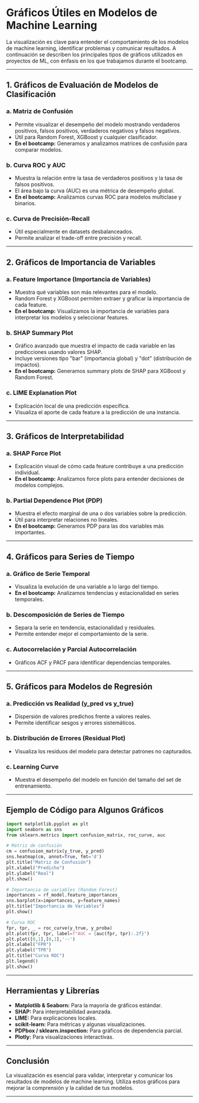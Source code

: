# Gráficos Útiles en Modelos de Machine Learning

La visualización es clave para entender el comportamiento de los modelos de machine learning, identificar problemas y comunicar resultados. A continuación se describen los principales tipos de gráficos utilizados en proyectos de ML, con énfasis en los que trabajamos durante el bootcamp.

---

## 1. Gráficos de Evaluación de Modelos de Clasificación

### a. **Matriz de Confusión**
- Permite visualizar el desempeño del modelo mostrando verdaderos positivos, falsos positivos, verdaderos negativos y falsos negativos.
- Útil para Random Forest, XGBoost y cualquier clasificador.
- **En el bootcamp:** Generamos y analizamos matrices de confusión para comparar modelos.

### b. **Curva ROC y AUC**
- Muestra la relación entre la tasa de verdaderos positivos y la tasa de falsos positivos.
- El área bajo la curva (AUC) es una métrica de desempeño global.
- **En el bootcamp:** Analizamos curvas ROC para modelos multiclase y binarios.

### c. **Curva de Precisión-Recall**
- Útil especialmente en datasets desbalanceados.
- Permite analizar el trade-off entre precisión y recall.

---

## 2. Gráficos de Importancia de Variables

### a. **Feature Importance (Importancia de Variables)**
- Muestra qué variables son más relevantes para el modelo.
- Random Forest y XGBoost permiten extraer y graficar la importancia de cada feature.
- **En el bootcamp:** Visualizamos la importancia de variables para interpretar los modelos y seleccionar features.

### b. **SHAP Summary Plot**
- Gráfico avanzado que muestra el impacto de cada variable en las predicciones usando valores SHAP.
- Incluye versiones tipo "bar" (importancia global) y "dot" (distribución de impactos).
- **En el bootcamp:** Generamos summary plots de SHAP para XGBoost y Random Forest.

### c. **LIME Explanation Plot**
- Explicación local de una predicción específica.
- Visualiza el aporte de cada feature a la predicción de una instancia.

---

## 3. Gráficos de Interpretabilidad

### a. **SHAP Force Plot**
- Explicación visual de cómo cada feature contribuye a una predicción individual.
- **En el bootcamp:** Analizamos force plots para entender decisiones de modelos complejos.

### b. **Partial Dependence Plot (PDP)**
- Muestra el efecto marginal de una o dos variables sobre la predicción.
- Útil para interpretar relaciones no lineales.
- **En el bootcamp:** Generamos PDP para las dos variables más importantes.

---

## 4. Gráficos para Series de Tiempo

### a. **Gráfico de Serie Temporal**
- Visualiza la evolución de una variable a lo largo del tiempo.
- **En el bootcamp:** Analizamos tendencias y estacionalidad en series temporales.

### b. **Descomposición de Series de Tiempo**
- Separa la serie en tendencia, estacionalidad y residuales.
- Permite entender mejor el comportamiento de la serie.

### c. **Autocorrelación y Parcial Autocorrelación**
- Gráficos ACF y PACF para identificar dependencias temporales.

---

## 5. Gráficos para Modelos de Regresión

### a. **Predicción vs Realidad (y_pred vs y_true)**
- Dispersión de valores predichos frente a valores reales.
- Permite identificar sesgos y errores sistemáticos.

### b. **Distribución de Errores (Residual Plot)**
- Visualiza los residuos del modelo para detectar patrones no capturados.

### c. **Learning Curve**
- Muestra el desempeño del modelo en función del tamaño del set de entrenamiento.

---

## Ejemplo de Código para Algunos Gráficos

```python
import matplotlib.pyplot as plt
import seaborn as sns
from sklearn.metrics import confusion_matrix, roc_curve, auc

# Matriz de confusión
cm = confusion_matrix(y_true, y_pred)
sns.heatmap(cm, annot=True, fmt='d')
plt.title("Matriz de Confusión")
plt.xlabel("Predicho")
plt.ylabel("Real")
plt.show()

# Importancia de variables (Random Forest)
importances = rf_model.feature_importances_
sns.barplot(x=importances, y=feature_names)
plt.title("Importancia de Variables")
plt.show()

# Curva ROC
fpr, tpr, _ = roc_curve(y_true, y_proba)
plt.plot(fpr, tpr, label=f"AUC = {auc(fpr, tpr):.2f}")
plt.plot([0,1],[0,1],'--')
plt.xlabel("FPR")
plt.ylabel("TPR")
plt.title("Curva ROC")
plt.legend()
plt.show()
```

---

## Herramientas y Librerías

- **Matplotlib & Seaborn:** Para la mayoría de gráficos estándar.
- **SHAP:** Para interpretabilidad avanzada.
- **LIME:** Para explicaciones locales.
- **scikit-learn:** Para métricas y algunas visualizaciones.
- **PDPbox / sklearn.inspection:** Para gráficos de dependencia parcial.
- **Plotly:** Para visualizaciones interactivas.

---

## Conclusión

La visualización es esencial para validar, interpretar y comunicar los resultados de modelos de machine learning. Utiliza estos gráficos para mejorar la comprensión y la calidad de tus modelos.

---
